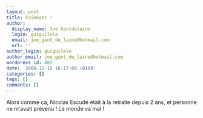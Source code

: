 ```yaml
---
layout: post
title: Fainéant !
author:
  display_name: Joe Gantdelaine
  login: guiguilele
  email: joe_gant_de_laine@hotmail.com
  url: ''
author_login: guiguilele
author_email: joe_gant_de_laine@hotmail.com
wordpress_id: 483
date: '2008-12-15 16:17:00 +0100'
categories: []
tags: []
comments: []
---
```

Alors comme ça, Nicolas Escudé était à la retraite depuis 2 ans, et personne ne m'avait prévenu ! Le monde va mal !
